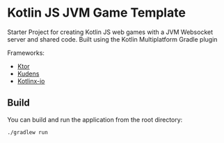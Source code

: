 # Kotlin JS JVM Game Template

Starter Project for creating Kotlin JS web games with a JVM Websocket server and shared code. Built using the Kotlin Multiplatform Gradle plugin 

Frameworks:
* [Ktor](https://github.com/ktorio/ktor)
* [Kudens](https://github.com/perses-games/kudens)
* [Kotlinx-io](https://github.com/Kotlin/kotlinx-io)

## Build
You can build and run the application from the root directory:
```
./gradlew run
```